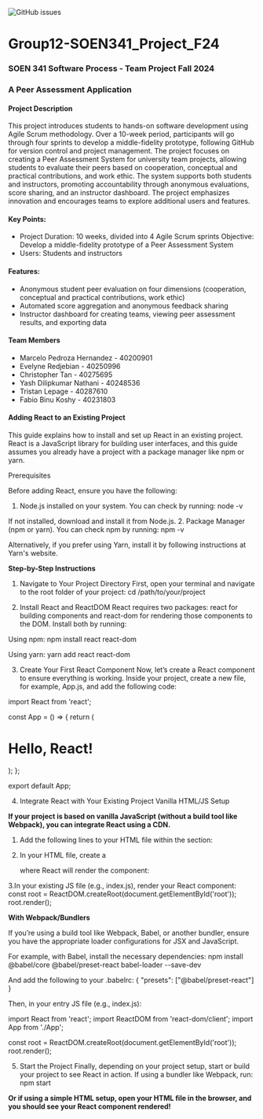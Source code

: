 ![GitHub issues](https://img.shields.io/github/issues/phmarcel0x/Group12-SOEN341_Project_F24)

# Group12-SOEN341_Project_F24
### SOEN 341 Software Process - Team Project Fall 2024 
### A Peer Assessment Application

#### Project Description
This project introduces students to hands-on software development using Agile Scrum methodology. Over a 10-week period, participants will go through four sprints to develop a middle-fidelity prototype, following GitHub for version control and project management. The project focuses on creating a Peer Assessment System for university team projects, allowing students to evaluate their peers based on cooperation, conceptual and practical contributions, and work ethic. The system supports both students and instructors, promoting accountability through anonymous evaluations, score sharing, and an instructor dashboard. The project emphasizes innovation and encourages teams to explore additional users and features.

#### Key Points:
- Project Duration: 10 weeks, divided into 4 Agile Scrum sprints
Objective: Develop a middle-fidelity prototype of a Peer Assessment System
- Users: Students and instructors

#### Features:
- Anonymous student peer evaluation on four dimensions (cooperation, conceptual and practical contributions, work ethic)
- Automated score aggregation and anonymous feedback sharing
- Instructor dashboard for creating teams, viewing peer assessment results, and exporting data

#### Team Members
- Marcelo Pedroza Hernandez - 40200901
- Evelyne Redjebian - 40250996
- Christopher Tan - 40275695
- Yash Dilipkumar Nathani - 40248536
- Tristan Lepage - 40287610
- Fabio Binu Koshy - 40231803


#### **Adding React to an Existing Project**

This guide explains how to install and set up React in an existing project. React is a JavaScript library for building user interfaces, and this guide assumes you already have a project with a package manager like npm or yarn.


Prerequisites

Before adding React, ensure you have the following:

1. Node.js installed on your system. You can check by running:
        node -v

If not installed, download and install it from Node.js.
2. Package Manager (npm or yarn). You can check npm by running:
        npm -v

Alternatively, if you prefer using Yarn, install it by following instructions at Yarn's website.

**Step-by-Step Instructions**

1. Navigate to Your Project Directory
        First, open your terminal and navigate to the root folder of your project:
                cd /path/to/your/project

2. Install React and ReactDOM
        React requires two packages: react for building components and react-dom for rendering those         components to the DOM. Install both by running:

Using npm:
        npm install react react-dom

Using yarn:
        yarn add react react-dom

3. Create Your First React Component
        Now, let’s create a React component to ensure everything is working. Inside your project,         create a new file, for example, App.js, and add the following code:

import React from 'react';

const App = () => {
  return (
    <div>
      <h1>Hello, React!</h1>
    </div>
  );
};

export default App;

4. Integrate React with Your Existing Project
        Vanilla HTML/JS Setup

**If your project is based on vanilla JavaScript (without a build tool like Webpack), you can integrate React using a CDN.**

1. Add the following lines to your HTML file within the <head> section:        
        <script src="https://unpkg.com/react@18/umd/react.production.min.js" crossorigin></script>
        <script src="https://unpkg.com/react-dom@18/umd/react-dom.production.min.js" crossorigin>            </script>

2. In your HTML file, create a <div> where React will render the component:
        <div id="root"></div>

3.In your existing JS file (e.g., index.js), render your React component:
        const root = ReactDOM.createRoot(document.getElementById('root'));
        root.render(<App />);

**With Webpack/Bundlers**

If you’re using a build tool like Webpack, Babel, or another bundler, ensure you have the appropriate loader configurations for JSX and JavaScript.

For example, with Babel, install the necessary dependencies:
        npm install @babel/core @babel/preset-react babel-loader --save-dev

And add the following to your .babelrc:
        {
          "presets": ["@babel/preset-react"]
        }        

Then, in your entry JS file (e.g., index.js):

import React from 'react';
import ReactDOM from 'react-dom/client';
import App from './App';

const root = ReactDOM.createRoot(document.getElementById('root'));
root.render(<App />);

5. Start the Project
        Finally, depending on your project setup, start or build your project to see React in                action. If using a bundler like Webpack, run:
                npm start

**Or if using a simple HTML setup, open your HTML file in the browser, and you should see your React component rendered!**


